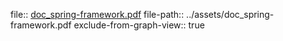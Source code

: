 file:: [doc_spring-framework.pdf](../assets/doc_spring-framework.pdf)
file-path:: ../assets/doc_spring-framework.pdf
exclude-from-graph-view:: true
